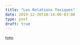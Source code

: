 ```yaml
---
title: "Les Relations Toxiques"
date: 2019-12-26T18:14:06-03:00
type: post
draft: true
---
```


toto
